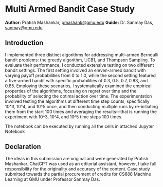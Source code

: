 # Multi Armed Bandit Case Study
**Author:** Pratish Mashankar, pmashank@gmu.edu 
**Guide:** Dr. Sanmay Das, sanmay@gmu.edu

## Introduction
I implemented three distinct algorithms for addressing multi-armed Bernoulli bandit problems: the greedy algorithm, UCB1, and Thompson Sampling. To evaluate their performance, I conducted extensive testing on two different bandit settings. The first setting involved an eleven-armed bandit with varying payoff probabilities from 0 to 1.0, while the second setting featured a five-armed bandit with specific probabilities of 0.3, 0.5, 0.7, 0.83, and 0.85. Employing these scenarios, I systematically examined the empirical properties of the algorithms, focusing on regret over time and the probability of selecting the optimal action over time. The experimentation involved testing the algorithms at different time step counts, specifically 10^3, 10^4, and 10^5 once, and then conducting multiple runs by re-initiating them from the start 100 times and averaging the results—that is running the experiment with 10^3, 10^4, and 10^5 time steps 100 times.

The notebook can be executed by running all the cells in attached Jupyter Notebook

## Declaration
The ideas in this submission are original and were generated by Pratish Mashankar. ChatGPT was used as an editorial assistant, however, I take full responsibility for the originality and accuracy of the content. Case study submitted towards the partial procurement of credits for CS688 Machine Learning at GMU under Professor Sanmay Das.

